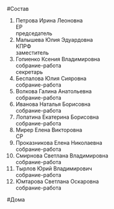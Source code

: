 #Состав  
1. Петрова Ирина Леоновна  
    ЕР  
    председатель  
2. Малышева Юлия Эдуардовна  
    КПРФ  
    заместитель  
3. Гопиенко Ксения Владимировна  
    собрание-работа  
    секретарь  
4. Беспалова Юлия Сияровна  
    собрание-работа  
5. Волкова Галина Анатольевна  
    собрание-работа  
6. Иванова Наталья Борисовна  
    собрание-работа  
7. Лопатина Екатерина Борисовна  
    собрание-работа  
8. Мирер Елена Викторовна  
    СР  
9. Проказникова Елена Николаевна  
    собрание-работа  
10. Смирнова Светлана Владимировна  
    собрание-работа  
11. Тырлов Юрий Владимирович  
    собрание-работа  
12. Юмтарова Светлана Оскаровна  
    собрание-работа  
  
#Дома  
